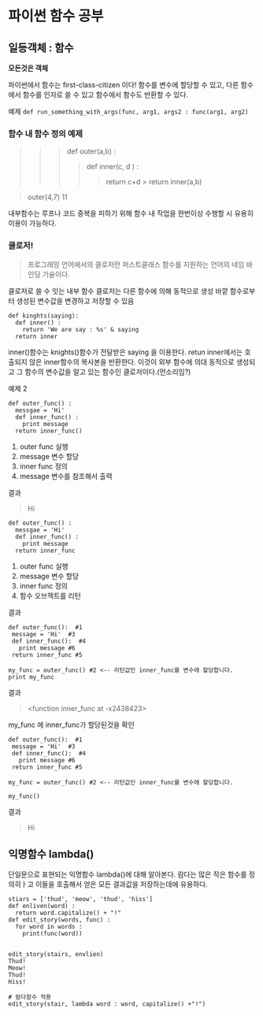 # 파이썬 함수 공부

## 일등객체 : 함수

**모든것은 객체**

파이썬에서 함수는 first-class-citizen 이다! 함수를 변수에 할당할 수 있고, 다른 함수에서 함수를 인자로 쓸 수 있고 함수에서 함수도 반환할 수 있다.

예제
`def run_something_with_args(func, arg1, args2 :
  func(arg1, arg2)`

### 함수 내 함수 정의 예제

>>> def outer(a,b) :
>>>> def inner(c, d ) :
>>>>>return c+d
	>	return inner(a,b)

>outer(4,7)
>11

내부함수는 루프나 코드 중복을 피하기 위해 함수 내 작업을 한번이상 수행할 시 유용히 이용이 가능하다.

### 클로저!

> 프로그래밍 언어에서의 클로저란 퍼스트클래스 함수를 지원하는 언어의 네임 바인딩 기술이다.
> 
클로저로 쓸 수 잇는 내부 함수
클로저는 다른 함수에 의해 동적으로 생성
바깥 함수로부터 생성된 변수값을 변경하고 저장할 수 있음

```
def kinghts(saying):
  def inner() :
    return 'We are say : %s' & saying
  return inner
```

inner()함수는 knights()함수가 전달받은 saying 을 이용한다. retun inner에서는 호출되지 않은 inner함수의 복사본을 반환한다. 이것이 외부 함수에 의대 동적으로 생성되고 그 함수의 변수값을 알고 있는 함수인 클로저이다.(먼소리임?)

예제 2

```
def outer_func() :
  messgae = 'Hi'
  def inner_func() :
    print message
  return inner_func()
```

1. outer func 실행
2. message 변수 할당
3. inner func 정의
4. message 변수를 참조해서 출력

결과
> Hi
> 
```
def outer_func() :
  messgae = 'Hi'
  def inner_func() :
    print message
  return inner_func
```

1. outer func 실행
2. message 변수 할당
3. inner func 정의
4. 함수 오브젝트를 리턴

결과
>

```
def outer_func():  #1
 message = 'Hi'  #3  
 def inner_func():  #4  
   print message #6 
 return inner_func #5

my_func = outer_func() #2 <-- 리턴값인 inner_func를 변수에 할당합니다.
print my_func
```

결과
><function inner_func at -x2438423>

my_func	에 inner_func가 할당된것을 확인

```
def outer_func():  #1
 message = 'Hi'  #3  
 def inner_func():  #4  
   print message #6 
 return inner_func #5

my_func = outer_func() #2 <-- 리턴값인 inner_func를 변수에 할당합니다.

my_func()
```

결과
>Hi

## 익명함수 lambda()

단일문으로 표현되는 익명함수 lambda()에 대해 알아본다. 람다는 많은 작은 함수를 정의히ㅏ고 이들을 호출해서 얻은 모든 결과값을 저장하는데에 유용하다.

```
stiars = ['thud', 'meow', 'thud', 'hiss']
def enliven(word) :
  return word.capitalize() + "!"
def edit_story(words, func) :
  for word in words :
    print(func(word))


edit_story(stairs, envlien)
Thud!
Meow!
Thud!
Hiss!

# 람다함수 적용
edit_story(stair, lambda word : word, capitalize() +"!")

```
